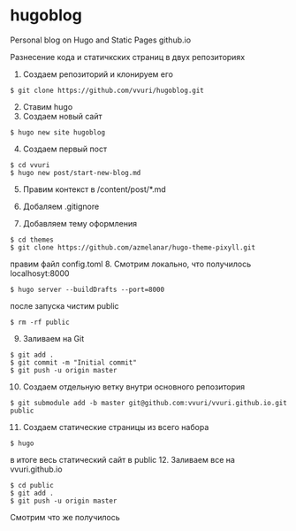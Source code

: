 # hugoblog

Personal blog on Hugo and Static Pages github.io

Разнесение кода и статичкских страниц в двух репозиториях
1. Создаем репозиторий и клонируем его 
```
$ git clone https://github.com/vvuri/hugoblog.git
```
2. Ставим hugo
3. Создаем новый сайт
```    
$ hugo new site hugoblog
```
4. Создаем первый пост
```
$ cd vvuri
$ hugo new post/start-new-blog.md
```
5. Правим контекст в /content/post/*.md

6. Добаляем .gitignore

7. Добавляем тему оформления
```
$ cd themes 
$ git clone https://github.com/azmelanar/hugo-theme-pixyll.git
```
правим файл config.toml
8. Смотрим локально, что получилось localhosyt:8000
```
$ hugo server --buildDrafts --port=8000
```
после запуска чистим public
```
$ rm -rf public
```
9. Заливаем на Git
```
$ git add .
$ git commit -m "Initial commit"
$ git push -u origin master
```
10. Создаем отдельную ветку внутри основного репозитория
```
$ git submodule add -b master git@github.com:vvuri/vvuri.github.io.git public
```
11. Создаем статические страницы из всего набора
```
$ hugo
```
в итоге весь статический сайт в public
12. Заливаем все на vvuri.github.io
```
$ cd public
$ git add .
$ git push -u origin master
```

Смотрим что же получилось
